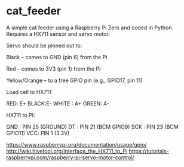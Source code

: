 # cat_feeder
A simple cat feeder using a Raspberry Pi Zero and coded in Python.
Requires a HX711 sensor and servo motor.

Servo should be pinned out to:

Black – comes to GND (pin 6) from the Pi

Red – comes to 3V3 (pin 1) from the Pi

Yellow/Orange – to a free GPIO pin (e.g., GPIO17, pin 11)

Load cell to HX711:

RED: E+
BLACK:E-
WHITE : A+
GREEN: A-

HX711 to PI:

GND : PIN 25 (GROUND)
DT : PIN 21 (BCM GPIO9)
SCK : PIN 23 (BCM GPIO11)
VCC: PIN 1 (3.3V)

https://www.raspberrypi.org/documentation/usage/gpio/
http://wiki.hivetool.org/Interface_the_HX711_to_Pi
https://tutorials-raspberrypi.com/raspberry-pi-servo-motor-control/
